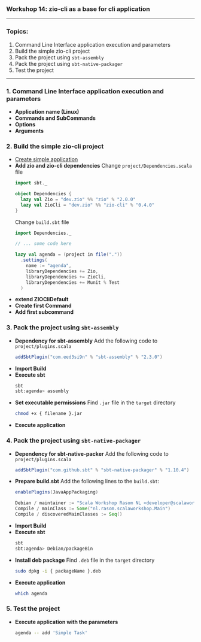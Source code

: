 ### Workshop 14: zio-cli as a base for cli application

---

### **Topics**:
1. Command Line Interface application execution and parameters
2. Build the simple zio-cli project
3. Pack the project using `sbt-assembly`
4. Pack the project using `sbt-native-packager`
5. Test the project

---

### **1. Command Line Interface application execution and parameters**

- **Application name (Linux)**
- **Commands and SubCommands**
- **Options**
- **Arguments**

### **2. Build the simple zio-cli project**

- [Create simple application](../workshop8/agenda8.md)
- **Add zio and zio-cli dependencies**
  Change `project/Dependencies.scala` file
  ```scala
  import sbt._

  object Dependencies {
    lazy val Zio = "dev.zio" %% "zio" % "2.0.0"
    lazy val ZioCli = "dev.zio" %% "zio-cli" % "0.4.0"
  }
  ```
  Change `build.sbt` file
  ```scala
  import Dependencies._

  // ... some code here
  
  lazy val agenda = (project in file("."))
    .settings(
      name := "agenda",
      libraryDependencies += Zio,
      libraryDependencies += ZioCli,
      libraryDependencies += Munit % Test
    )
  ```
- **extend ZIOCliDefault**
- **Create first Command**
- **Add first subcommand**
 
### **3. Pack the project using `sbt-assembly`**

- **Dependency for sbt-assembly**
  Add the following code to `project/plugins.scala`
  ```scala
  addSbtPlugin("com.eed3si9n" % "sbt-assembly" % "2.3.0")
  ```
- **Import Build**
- **Execute sbt**
  ```sh
  sbt
  sbt:agenda> assembly
  ```
- **Set executable permissions**
  Find `.jar` file in the `target` directory
  ```sh
  chmod +x { filename }.jar
  ```
- **Execute application**
  
### **4. Pack the project using `sbt-native-packager`**

- **Dependency for sbt-native-packer**
  Add the following code to `project/plugins.scala`
  ```scala
  addSbtPlugin("com.github.sbt" % "sbt-native-packager" % "1.10.4")
  ```
- **Prepare build.sbt**
  Add the following lines to the `build.sbt`:
  ```scala
  enablePlugins(JavaAppPackaging)
  
  Debian / maintainer := "Scala Workshop Rasom NL <developer@scalaworkshop.rasom.nl>"
  Compile / mainClass := Some("nl.rasom.scalaworkshop.Main")
  Compile / discoveredMainClasses := Seq()
  ```
- **Import Build**
- **Execute sbt**
  ```sh
  sbt
  sbt:agenda> Debian/packageBin
  ```
- **Install deb package**
  Find `.deb` file in the `target` directory
  ```sh
  sudo dpkg -i { packageName }.deb
  ```
- **Execute application**
  ```sh
  which agenda
  ```
  
### **5. Test the project**

- **Execute application with the parameters**
  ```sh
  agenda -- add 'Simple Task'
  ```
